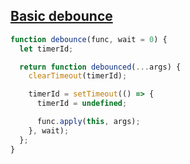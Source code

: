 ## [Basic debounce](https://bigfrontend.dev/problem/implement-basic-debounce)

<!-- notecardId: 1739474989716 -->

```js
function debounce(func, wait = 0) {
  let timerId;

  return function debounced(...args) {
    clearTimeout(timerId);

    timerId = setTimeout(() => {
      timerId = undefined;

      func.apply(this, args);
    }, wait);
  };
}
```
